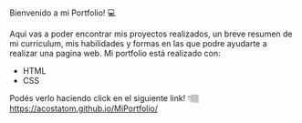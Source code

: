 Bienvenido a mi Portfolio! 💻

Aqui vas a poder encontrar mis proyectos realizados, un breve resumen de mi curriculum, mis habilidades y formas en las que podre ayudarte a realizar una pagina web. Mi portfolio está realizado con:

+ HTML
+ CSS

Podés verlo haciendo click en el siguiente link! 👇🏽
https://acostatom.github.io/MiPortfolio/
